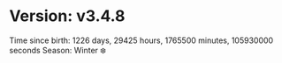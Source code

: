 # Version: v3.4.8
Time since birth: 1226 days, 29425 hours, 1765500 minutes, 105930000 seconds
Season: Winter ❄️
